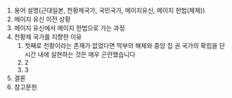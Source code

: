 1. 용어 설명(근대일본, 천황제국가, 국민국가, 메이지유신, 메이지 헌법(체제))
2. 메이지 유신 이전 상황
3. 메이지 유신에서 메이지 헌법으로 가는 과정
4. 천황제 국가를 지향한 이유
	1. 첫째로 천황이라는 존재가 없었다면 막부의 해체와 중앙 집 권 국가의 확립을 단시간 내에 실현하는 것은 매우 곤란했습니다
	2. 2
	3. 3
5. 결론
6. 참고문헌